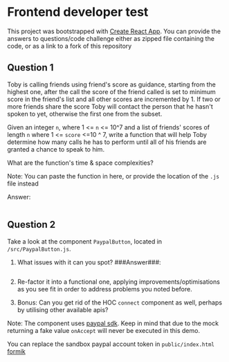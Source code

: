 
# Frontend developer test

This project was bootstrapped with [Create React App](https://github.com/facebook/create-react-app).
You can provide the answers to questions/code challenge either as zipped file containing the code, or as a link to a fork of this repository

## Question 1

Toby is calling friends using friend's score as guidance, starting from the highest one, after the call the score of the friend called is set to minimum score in the friend's list and all other scores are incremented by 1. If two or more friends share the score Toby will contact the person that he hasn't spoken to yet, otherwise the first one from the subset.

 Given an integer `n`, where 1 <= `n` <= 10^7 and a list of friends' scores of length `n` where 1 <= `score` <=10 ^ 7, write a function that will help Toby determine how many calls he has to perform until all of his friends are granted a chance to speak to him.

 What are the function's time & space complexities?

 Note: You can paste the function in here, or provide the location of the `.js` file instead

 Answer:
 ```js

 ```

## Question 2

Take a look at the component `PaypalButton`, located in `/src/PaypalButton.js`.

1. What issues with it can you spot?
   ###Answer###:

   ```txt

   ```

2. Re-factor it into a functional one, applying improvements/optimisations as you see fit in order to address problems you noted before.
3. Bonus: Can you get rid of the HOC `connect` component as well, perhaps by utilising other available apis?

Note: The component uses [paypal sdk](https://developer.paypal.com/docs/business/javascript-sdk/javascript-sdk-reference/). Keep in mind that due to the mock returning a fake value `onAccept` will never be executed in this demo.

You can replace the sandbox paypal account token in `public/index.html`
[formik](https://formik.org/)
